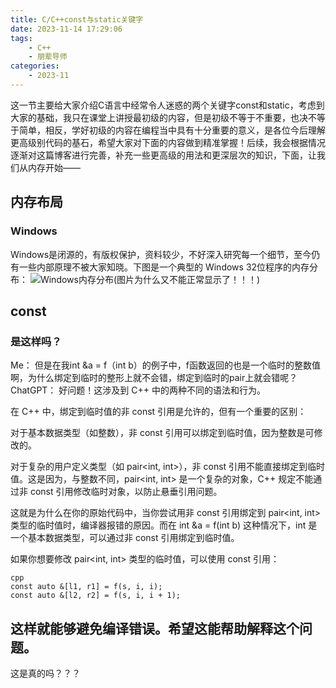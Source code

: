 ```yaml
---
title: C/C++const与static关键字
date: 2023-11-14 17:29:06
tags:
	- C++
	- 朋辈导师
categories:
	- 2023-11
---
```


这一节主要给大家介绍C语言中经常令人迷惑的两个关键字const和static，考虑到大家的基础，我只在课堂上讲授最初级的内容，但是初级不等于不重要，也决不等于简单，相反，学好初级的内容在编程当中具有十分重要的意义，是各位今后理解更高级别代码的基石，希望大家对下面的内容做到精准掌握！后续，我会根据情况逐渐对这篇博客进行完善，补充一些更高级的用法和更深层次的知识，下面，让我们从内存开始——

## 内存布局

### Windows

Windows是闭源的，有版权保护，资料较少，不好深入研究每一个细节，至今仍有一些内部原理不被大家知晓。下图是一个典型的 Windows 32位程序的内存分布：
![Windows内存分布](../../public/image/win.jpg)(图片为什么又不能正常显示了！！！)

## const

### 是这样吗？
Me：
但是在我int &a = f（int b）的例子中，f函数返回的也是一个临时的整数值啊，为什么绑定到临时的整形上就不会错，绑定到临时的pair上就会错呢？
ChatGPT：
好问题！这涉及到 C++ 中的两种不同的语法和行为。

在 C++ 中，绑定到临时值的非 const 引用是允许的，但有一个重要的区别：

对于基本数据类型（如整数），非 const 引用可以绑定到临时值，因为整数是可修改的。

对于复杂的用户定义类型（如 pair<int, int>），非 const 引用不能直接绑定到临时值。这是因为，与整数不同，pair<int, int> 是一个复杂的对象，C++ 规定不能通过非 const 引用修改临时对象，以防止悬垂引用问题。

这就是为什么在你的原始代码中，当你尝试用非 const 引用绑定到 pair<int, int> 类型的临时值时，编译器报错的原因。而在 int &a = f(int b) 这种情况下，int 是一个基本数据类型，可以通过非 const 引用绑定到临时值。

如果你想要修改 pair<int, int> 类型的临时值，可以使用 const 引用：
```
cpp
const auto &[l1, r1] = f(s, i, i);
const auto &[l2, r2] = f(s, i, i + 1);
```
这样就能够避免编译错误。希望这能帮助解释这个问题。
---
这是真的吗？？？
